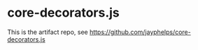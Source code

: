 # core-decorators.js

This is the artifact repo, see https://github.com/jayphelps/core-decorators.js